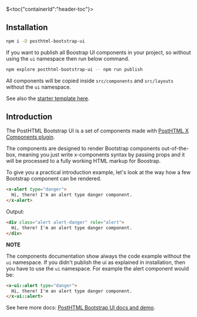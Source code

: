 $<toc{"containerId":"header-toc"}>

## Installation

```bash
npm i -D posthtml-bootstrap-ui
```

If you want to publish all Boostrap UI components in your project, so without using the `ui` namespace then run below command.

```bash
npm explore posthtml-bootstrap-ui -- npm run publish
```

All components will be copied inside `src/components` and `src/layouts` without the `ui` namespace.

See also the [starter template here](https://github.com/thewebartisan7/posthtml-bootstrap-ui-starter).

## Introduction

The PostHTML Bootstrap UI is a set of components made with [PostHTML X Components plugin](https://github.com/thewebartisan7/posthtml-components).

The components are designed to render Bootstrap components out-of-the-box, meaning you just write x-components syntax by passing props and it will be processed to a fully working HTML markup for Boostrap.

To give you a practical introduction example, let's look at the way how a few Bootstrap component can be rendered.

```html
<x-alert type="danger">
  Hi, there! I'm an alert type danger component.
</x-alert>
```

Output:

```html
<div class="alert alert-danger" role="alert">
  Hi, there! I'm an alert type danger component.
</div>
```

**NOTE**

The components documentation show always the code example without the `ui` namespace.
If you didn't publish the ui as explained in installation, then you have to use the `ui` namespace.
For example the alert component would be:

```html
<x-ui::alert type="danger">
  Hi, there! I'm an alert type danger component.
</x-ui::alert>
```

See here more docs: [PostHTML Bootstrap UI docs and demo](https://thewebartisan7.github.io/posthtml-bootstrap-ui/index.html).

